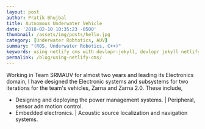 ```yaml
---
layout: post
author: Pratik Bhujbal
title: Autnomous Underwater Vehicle
date: '2018-02-10 10:35:23 -0500'
thumbnail: /assets/img/posts/hello.jpg
category: [Underwater Robtotics, AUV]
summary: "(ROS, Underwater Robotics, C++)"
keywords: using netlify cms with devlopr-jekyll, devlopr jekyll netlify cms, how to use netlify cms
permalink: /blog/using-netlify-cms/
---
```

Working in Team SRMAUV for almost two years and leading its Electronics domain, I have designed the
Electronic systems and subsystems for two iterations for the team's vehicles, Zarna and Zarna 2.0. These
include,
- Designing and deploying the power management systems. | Peripheral, sensor adn motion control.
- Embedded electronics. | Acoustic source localization and navigation systems.